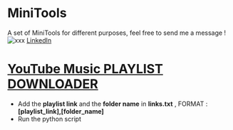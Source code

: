 # MiniTools
A set of MiniTools for different purposes, feel free to send me a message !
![xxx](https://cdn-icons.flaticon.com/png/512/3536/premium/3536569.png?token=exp=1653385103~hmac=039d4cb7665a1d016d6fd901d7cc0ad5) [LinkedIn](https://sdsadasdasdas.com)
# [YouTube Music PLAYLIST DOWNLOADER](https://github.com/mdan96/MiniTools/tree/main/playlist_downloader)
   * Add the **playlist link** and the **folder name** in **links.txt** , FORMAT : **[playlist_link],[folder_name]**
   * Run the python script 
